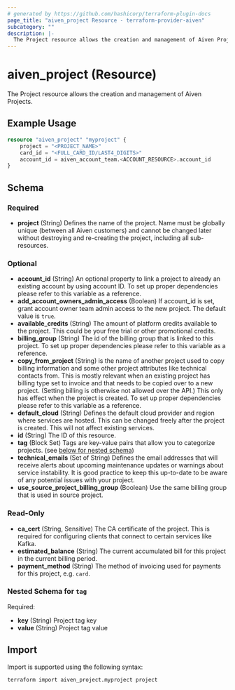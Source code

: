 ```yaml
---
# generated by https://github.com/hashicorp/terraform-plugin-docs
page_title: "aiven_project Resource - terraform-provider-aiven"
subcategory: ""
description: |-
  The Project resource allows the creation and management of Aiven Projects.
---
```


# aiven_project (Resource)

The Project resource allows the creation and management of Aiven Projects.

## Example Usage

```terraform
resource "aiven_project" "myproject" {
    project = "<PROJECT_NAME>"
    card_id = "<FULL_CARD_ID/LAST4_DIGITS>"
    account_id = aiven_account_team.<ACCOUNT_RESOURCE>.account_id
}
```

<!-- schema generated by tfplugindocs -->
## Schema

### Required

- **project** (String) Defines the name of the project. Name must be globally unique (between all Aiven customers) and cannot be changed later without destroying and re-creating the project, including all sub-resources.

### Optional

- **account_id** (String) An optional property to link a project to already an existing account by using account ID. To set up proper dependencies please refer to this variable as a reference.
- **add_account_owners_admin_access** (Boolean) If account_id is set, grant account owner team admin access to the new project. The default value is `true`.
- **available_credits** (String) The amount of platform credits available to the project. This could be your free trial or other promotional credits.
- **billing_group** (String) The id of the billing group that is linked to this project. To set up proper dependencies please refer to this variable as a reference.
- **copy_from_project** (String) is the name of another project used to copy billing information and some other project attributes like technical contacts from. This is mostly relevant when an existing project has billing type set to invoice and that needs to be copied over to a new project. (Setting billing is otherwise not allowed over the API.) This only has effect when the project is created. To set up proper dependencies please refer to this variable as a reference.
- **default_cloud** (String) Defines the default cloud provider and region where services are hosted. This can be changed freely after the project is created. This will not affect existing services.
- **id** (String) The ID of this resource.
- **tag** (Block Set) Tags are key-value pairs that allow you to categorize projects. (see [below for nested schema](#nestedblock--tag))
- **technical_emails** (Set of String) Defines the email addresses that will receive alerts about upcoming maintenance updates or warnings about service instability. It is  good practice to keep this up-to-date to be aware of any potential issues with your project.
- **use_source_project_billing_group** (Boolean) Use the same billing group that is used in source project.

### Read-Only

- **ca_cert** (String, Sensitive) The CA certificate of the project. This is required for configuring clients that connect to certain services like Kafka.
- **estimated_balance** (String) The current accumulated bill for this project in the current billing period.
- **payment_method** (String) The method of invoicing used for payments for this project, e.g. `card`.

<a id="nestedblock--tag"></a>
### Nested Schema for `tag`

Required:

- **key** (String) Project tag key
- **value** (String) Project tag value

## Import

Import is supported using the following syntax:

```shell
terraform import aiven_project.myproject project
```
